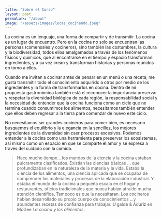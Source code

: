 ```yaml
---
title: "Sobre el Curso"
layout: post
permalink: "/about"
image: "/assets/images/lucas_cocinando.jpeg"
---
```



La cocina es un lenguaje, una forma de compartir y de transmitir. La cocina es un lugar de encuentro. Pero en la cocina no solo se encuentran las personas (comensales y cocineros), sino también las costumbres, la cultura y la biodiversidad, todos ellos amalgamados a través de los fenómenos físicos y químicos, que al encontrarse en el tiempo y espacio transforman ingredientes, y a su vez crean y transforman historias y personas reunidos en torno a ellos.

Cuando me invitan a cocinar antes de pensar en un menú o una receta, me gusta transmitir todo el conocimiento adquirido a otros por medio de los ingredientes y la forma de transformarlos en cocina. Dentro de mi propuesta gastronómica también está el reconocer la importancia preservar y respetar la diversidad biológica de cada región, la responsabilidad social y la necesidad de entender que la cocina funciona como un ciclo que no termina cuando consumimos los alimentos, necesitamos también entender que ellos deben regresar a la tierra para comenzar de nuevo este ciclo.

No necesitamos ser grandes cocineros para comer bien, es necesario busquemos el equilibrio y la elegancia en la sencillez, los mejores ingredientes de la diversidad sin caer procesos excesivos. 
Podemos entender a la cocina como una herramienta para preservar los ecosistemas, así mismo como un espacio en que se comparte el amor y se expresa a través del cuidado con la comida.

> Hace mucho tiempo… los mundos de la ciencia y la cocina estaban pulcramente clasificados. Existían las ciencias básicas … que profundizaban en la naturaleza de la materia y la vida. Estaba la ciencia de los alimentos, una ciencia aplicada que se ocupaba de comprender los materiales y procesos de la elaboración industrial. Y estaba el mundo de la cocina a pequeña escala en el hogar y restaurantes, oficios tradicionales que nunca habían atraído mucha atención científica. Tampoco es que la necesitaran. Los cocineros habían desarrollado su propio cuerpo de conocimientos …y abundantes recetas de confianza para trabajar.
U
galde & Aduriz en McGee _La cocina y los alimentos_.



